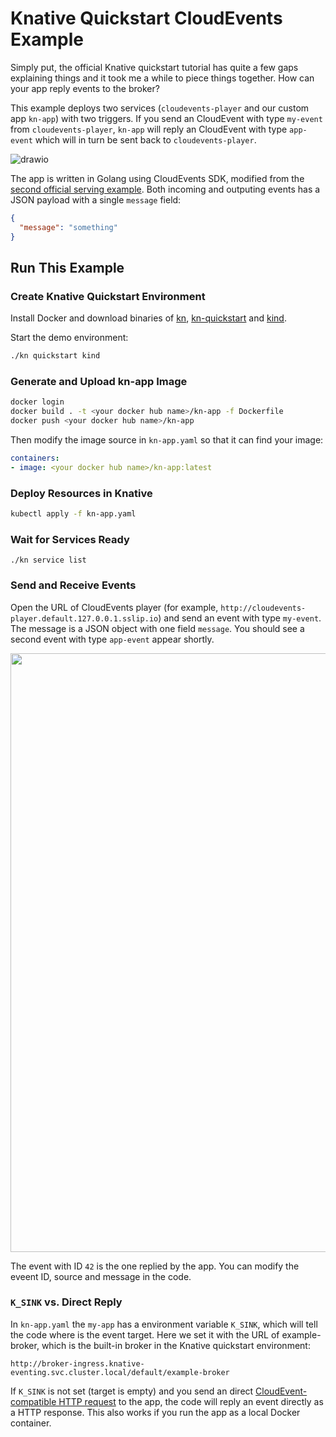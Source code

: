 # Knative Quickstart CloudEvents Example

Simply put, the official Knative quickstart tutorial has quite a few gaps explaining things and it took me a while to piece things together. How can your app reply events to the broker?

This example deploys two services (```cloudevents-player``` and our custom app ```kn-app```) with two triggers. If you send an CloudEvent with type ```my-event``` from ```cloudevents-player```, ```kn-app``` will reply an CloudEvent with type ```app-event``` which will in turn be sent back to ```cloudevents-player```.

![drawio](https://user-images.githubusercontent.com/44191076/193742467-3f6af810-c47d-4360-93c7-eae01391a4b9.png)

The app is written in Golang using CloudEvents SDK, modified from the [second official serving example](https://github.com/knative/docs/tree/main/code-samples/serving/cloudevents/cloudevents-go). Both incoming and outputing events has a JSON payload with a single ```message``` field:

```json
{
  "message": "something"
}
```

## Run This Example

### Create Knative Quickstart Environment

Install Docker and download binaries of [kn](https://github.com/knative/client/releases), [kn-quickstart](https://github.com/knative-sandbox/kn-plugin-quickstart/releases) and [kind](https://github.com/kubernetes-sigs/kind/releases).

Start the demo environment:

```bash
./kn quickstart kind
```

### Generate and Upload kn-app Image

```bash
docker login
docker build . -t <your docker hub name>/kn-app -f Dockerfile
docker push <your docker hub name>/kn-app
```

Then modify the image source in ```kn-app.yaml``` so that it can find your image:

```yaml
containers:
- image: <your docker hub name>/kn-app:latest
```

### Deploy Resources in Knative

```bash
kubectl apply -f kn-app.yaml
```

### Wait for Services Ready

```
./kn service list
```

### Send and Receive Events

Open the URL of CloudEvents player (for example, ```http://cloudevents-player.default.127.0.0.1.sslip.io```) and send an event with type ```my-event```. The message is a JSON object with one field ```message```. You should see a second event with type ```app-event``` appear shortly.

<img width="958" src="https://user-images.githubusercontent.com/44191076/193742070-01103e74-f0f3-4b20-b16e-c711dbdf080d.png">

The event with ID ```42``` is the one replied by the app. You can modify the eveent ID, source and message in the code.

### ```K_SINK``` vs. Direct Reply

In ```kn-app.yaml``` the ```my-app``` has a environment variable ```K_SINK```, which will tell the code where is the event target. Here we set it with the URL of example-broker, which is the built-in broker in the Knative quickstart environment:

```
http://broker-ingress.knative-eventing.svc.cluster.local/default/example-broker
```

If ```K_SINK``` is not set (target is empty) and you send an direct [CloudEvent-compatible HTTP request](https://cloud.google.com/eventarc/docs/cloudevents) to the app, the code will reply an event directly as a HTTP response. This also works if you run the app as a local Docker container.
